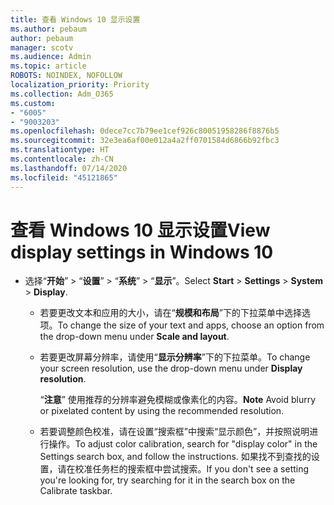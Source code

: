 ```yaml
---
title: 查看 Windows 10 显示设置
ms.author: pebaum
author: pebaum
manager: scotv
ms.audience: Admin
ms.topic: article
ROBOTS: NOINDEX, NOFOLLOW
localization_priority: Priority
ms.collection: Adm_O365
ms.custom:
- "6005"
- "9003203"
ms.openlocfilehash: 0dece7cc7b79ee1cef926c80051958286f8876b5
ms.sourcegitcommit: 32e3ea6af00e012a4a2ff0701584d6866b92fbc3
ms.translationtype: HT
ms.contentlocale: zh-CN
ms.lasthandoff: 07/14/2020
ms.locfileid: "45121865"
---
```

# <a name="view-display-settings-in-windows-10"></a><span data-ttu-id="8738c-102">查看 Windows 10 显示设置</span><span class="sxs-lookup"><span data-stu-id="8738c-102">View display settings in Windows 10</span></span>

- <span data-ttu-id="8738c-103">选择“**开始**”  > “**设置**”  > “**系统**” > “**显示**”。</span><span class="sxs-lookup"><span data-stu-id="8738c-103">Select **Start**  > **Settings**  > **System** > **Display**.</span></span>
    -  <span data-ttu-id="8738c-104">若要更改文本和应用的大小，请在“**规模和布局**”下的下拉菜单中选择选项。</span><span class="sxs-lookup"><span data-stu-id="8738c-104">To change the size of your text and apps, choose an option from the drop-down menu under  **Scale and layout**.</span></span>
    - <span data-ttu-id="8738c-105">若要更改屏幕分辨率，请使用“**显示分辨率**”下的下拉菜单。</span><span class="sxs-lookup"><span data-stu-id="8738c-105">To change your screen resolution, use the drop-down menu under **Display resolution**.</span></span>
     
      <span data-ttu-id="8738c-106">“**注意**” 使用推荐的分辨率避免模糊或像素化的内容。</span><span class="sxs-lookup"><span data-stu-id="8738c-106">**Note** Avoid blurry or pixelated content by using the recommended resolution.</span></span>
    - <span data-ttu-id="8738c-107">若要调整颜色校准，请在设置“搜索框”中搜索“显示颜色”，并按照说明进行操作。</span><span class="sxs-lookup"><span data-stu-id="8738c-107">To adjust color calibration, search for "display color" in the Settings search box, and follow the instructions.</span></span> <span data-ttu-id="8738c-108">如果找不到查找的设置，请在校准任务栏的搜索框中尝试搜索。</span><span class="sxs-lookup"><span data-stu-id="8738c-108">If you don't see a setting you're looking for, try searching for it in the search box on the Calibrate taskbar.</span></span>